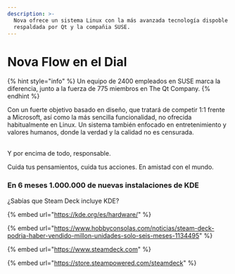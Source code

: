 ```yaml
---
description: >-
  Nova ofrece un sistema Linux con la más avanzada tecnología dispoble
  respaldada por Qt y la compañia SUSE.
---
```


# Nova Flow en el Dial

{% hint style="info" %}
Un equipo de 2400 empleados en SUSE marca la diferencia, junto a la fuerza de 775 miembros en The Qt Company.
{% endhint %}

Con un fuerte objetivo basado en diseño, que tratará de competir 1:1 frente a Microsoft, así como la más sencilla funcionalidad, no ofrecida habitualmente en Linux. Un sistema también enfocado en entretenimiento y valores humanos, donde la verdad y la calidad no es censurada.

\
Y por encima de todo, responsable.

Cuida tus pensamientos, cuida tus acciones. En amistad con el mundo.

### En 6 meses 1.000.000 de nuevas instalaciones de KDE

¿Sabías que Steam Deck incluye KDE?

{% embed url="https://kde.org/es/hardware/" %}

{% embed url="https://www.hobbyconsolas.com/noticias/steam-deck-podria-haber-vendido-millon-unidades-solo-seis-meses-1134495" %}

{% embed url="https://www.steamdeck.com" %}

{% embed url="https://store.steampowered.com/steamdeck" %}
